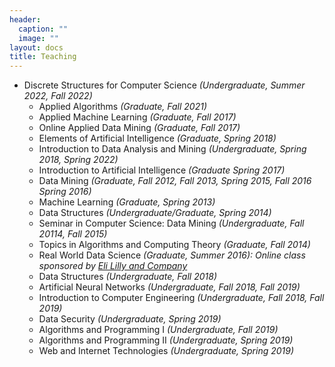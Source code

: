 ```yaml
---
header:
  caption: ""
  image: ""
layout: docs
title: Teaching 
---
```


 * Discrete Structures for Computer Science *(Undergraduate, Summer 2022, Fall 2022)*
    *  Applied Algorithms *(Graduate, Fall 2021)*
    *  Applied Machine Learning *(Graduate, Fall 2017)*
    *  Online Applied Data Mining *(Graduate, Fall 2017)*
    *  Elements of Artificial Intelligence *(Graduate, Spring 2018)*
    *  Introduction to Data Analysis and Mining *(Undergraduate, Spring 2018, Spring 2022)*
    *  Introduction to Artificial Intelligence *(Graduate Spring 2017)*
    *  Data Mining *(Graduate, Fall 2012, Fall 2013, Spring 2015, Fall 2016 Spring 2016)*
    *  Machine Learning *(Graduate, Spring 2013)*
    *  Data Structures *(Undergraduate/Graduate, Spring 2014)*
    *  Seminar in Computer Science: Data Mining *(Undergraduate, Fall 20114, Fall 2015)*
    *  Topics in Algorithms and Computing Theory *(Graduate, Fall 2014)*
    *  Real World Data Science *(Graduate, Summer 2016): Online class sponsored by [Eli Lilly and Company](https://www.lilly.com/)*
    *  Data Structures *(Undergraduate, Fall 2018)*
    *  Artificial Neural Networks *(Undergraduate, Fall 2018, Fall 2019)*
    *  Introduction to Computer Engineering *(Undergraduate, Fall 2018, Fall 2019)*
    *  Data Security *(Undergraduate, Spring 2019)*
    *  Algorithms and Programming I  *(Undergraduate, Fall 2019)*
    *  Algorithms and Programming II *(Undergraduate, Spring 2019)*
    *  Web and Internet Technologies *(Undergraduate, Spring 2019)*